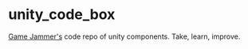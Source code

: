 # unity_code_box

[Game Jammer's](https://www.youtube.com/@Game_Jammer) code repo of unity components. Take, learn, improve.